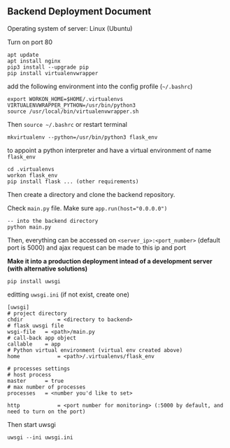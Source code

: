 ## Backend Deployment Document

Operating system of server: Linux (Ubuntu)

Turn on port 80

```
apt update
apt install nginx
pip3 install --upgrade pip
pip install virtualenvwrapper
```

add the following environment into the config profile (`~/.bashrc`)

```
export WORKON_HOME=$HOME/.virtualenvs
VIRTUALENVWRAPPER_PYTHON=/usr/bin/python3
source /usr/local/bin/virtualenvwrapper.sh
```

Then `source ~/.bashrc` or restart terminal

```
mkvirtualenv --python=/usr/bin/python3 flask_env
```

to appoint a python interpreter and have a virtual environment of name `flask_env`

```
cd .virtualenvs
workon flask_env
pip install flask ... (other requirements)
```

Then create a directory and clone the backend repository.

Check `main.py` file. Make sure `app.run(host="0.0.0.0")`

```
-- into the backend directory
python main.py
```

Then, everything can be accessed on `<server_ip>:<port_number>` (default port is 5000) and ajax request can be made to this ip and port

**Make it into a production deployment intead of a development server (with alternative solutions)**

```
pip install uwsgi
```

editting `uwsgi.ini` (if not exist, create one)

```
[uwsgi]
# project directory
chdir			= <directory to backend>
# flask uwsgi file
wsgi-file	= <path>/main.py
# call-back app object
callable	= app
# Python virtual environment (virtual env created above)
home			= <path>/.virtualenvs/flask_env

# processes settings
# host process
master		= true
# max number of processes
processes	= <number you'd like to set>

http			= <port number for monitoring> (:5000 by default, and need to turn on the port)
```

Then start uwsgi

```
uwsgi --ini uwsgi.ini
```

